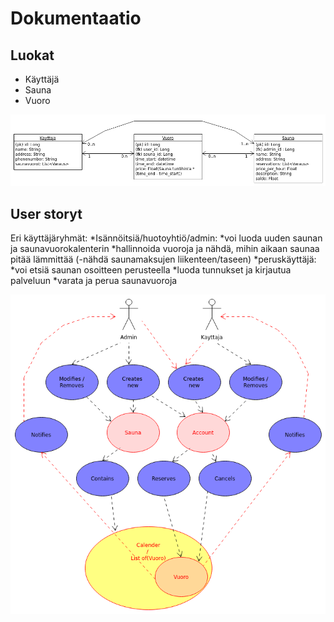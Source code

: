 # Dokumentaatio

## Luokat
* Käyttäjä
* Sauna
* Vuoro

![luokkakaavio](uml-model.png)


## User storyt

Eri käyttäjäryhmät:
*Isännöitsiä/huotoyhtiö/admin:
	*voi luoda uuden saunan ja saunavuorokalenterin
	*hallinnoida vuoroja ja nähdä, mihin aikaan saunaa pitää lämmittää
	(-nähdä saunamaksujen liikenteen/taseen) 
*peruskäyttäjä:
	*voi etsiä saunan osoitteen perusteella
	*luoda tunnukset ja kirjautua palveluun
	*varata ja perua saunavuoroja

![user-story-kaavio](User-story-Diagram.png)


